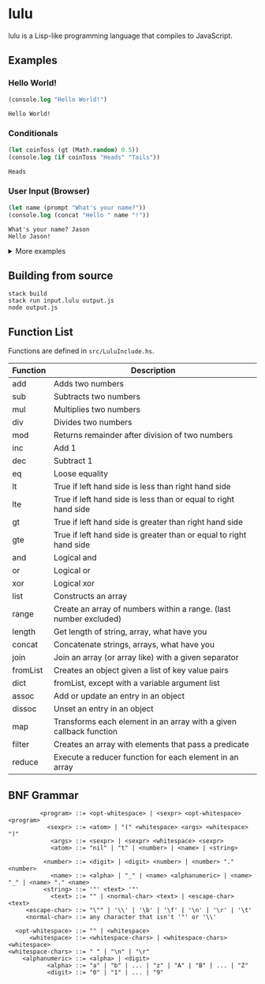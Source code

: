 # lulu

lulu is a Lisp-like programming language that compiles to JavaScript.

## Examples

### Hello World!

```lisp
(console.log "Hello World!")
```

```
Hello World!
```

### Conditionals

```lisp
(let coinToss (gt (Math.random) 0.5))
(console.log (if coinToss "Heads" "Tails"))
```

```
Heads
```

### User Input (Browser)

```lisp
(let name (prompt "What's your name?"))
(console.log (concat "Hello " name "!"))
```

```
What's your name? Jason
Hello Jason!
```

<details>
  <summary>More examples</summary>

### User Input (Node)

```lisp
(let readline (require "readline"))
(let rl (readline.createInterface
         (dict
          (list "input" process.stdin)
          (list "output" process.stdout))))

(rl.question "What's your name? "
             (lambda (name)
               (console.log (concat "Hello " name "!"))
               (rl.close)))
```

```
What's your name? Jason
Hello Jason!
```

### setTimeout

```lisp
(console.log
 (map (lambda (str i)
        (let factor (mul i 800))
        (setTimeout (lambda () (console.log str))
                    factor)
        factor)
      (list "What if we put our minecraft"
            "beds next to each other?"
            "haha jk"
            "unless? (〃∀〃)ゞ")))
```

```
[ 0, 800, 1600, 2400 ]
What if we put our minecraft
beds next to each other?
haha jk
unless? (〃∀〃)ゞ
```

### Functions

```lisp
(defun factorial (n)
  (if (eq n 0)
      1
    (mul n (factorial (dec n)))))

(console.log (factorial 5))
```

```
120
```

### Constructor

```lisp
(defun Person (name age)
  (let this.name name)
  (let this.age age)
  ())

(console.log (new Person "Kiki" 12))
```

```
Person { name: 'Kiki', age: 12 }
```

</details>

## Building from source

```
stack build
stack run input.lulu output.js
node output.js
```

## Function List

Functions are defined in `src/LuluInclude.hs`.

| Function | Description                                                        |
| -------- | ------------------------------------------------------------------ |
| add      | Adds two numbers                                                   |
| sub      | Subtracts two numbers                                              |
| mul      | Multiplies two numbers                                             |
| div      | Divides two numbers                                                |
| mod      | Returns remainder after division of two numbers                    |
| inc      | Add 1                                                              |
| dec      | Subtract 1                                                         |
| eq       | Loose equality                                                     |
| lt       | True if left hand side is less than right hand side                |
| lte      | True if left hand side is less than or equal to right hand side    |
| gt       | True if left hand side is greater than right hand side             |
| gte      | True if left hand side is greater than or equal to right hand side |
| and      | Logical and                                                        |
| or       | Logical or                                                         |
| xor      | Logical xor                                                        |
| list     | Constructs an array                                                |
| range    | Create an array of numbers within a range. (last number excluded)  |
| length   | Get length of string, array, what have you                         |
| concat   | Concatenate strings, arrays, what have you                         |
| join     | Join an array (or array like) with a given separator               |
| fromList | Creates an object given a list of key value pairs                  |
| dict     | fromList, except with a variable argument list                     |
| assoc    | Add or update an entry in an object                                |
| dissoc   | Unset an entry in an object                                        |
| map      | Transforms each element in an array with a given callback function |
| filter   | Creates an array with elements that pass a predicate               |
| reduce   | Execute a reducer function for each element in an array            |

## BNF Grammar

```
         <program> ::= <opt-whitespace> | <sexpr> <opt-whitespace> <program>
           <sexpr> ::= <atom> | "(" <whitespace> <args> <whitespace> ")"
            <args> ::= <sexpr> | <sexpr> <whitespace> <sexpr>
            <atom> ::= "nil" | "t" | <number> | <name> | <string>
 
          <number> ::= <digit> | <digit> <number> | <number> "." <number>
            <name> ::= <alpha> | "_" | <name> <alphanumeric> | <name> "_" | <name> "." <name>
          <string> ::= '"' <text> '"'
            <text> ::= "" | <normal-char> <text> | <escape-char> <text>
     <escape-char> ::= "\"" | '\\' | '\b' | '\f' | '\n' | '\r' | '\t'
     <normal-char> ::= any character that isn't '"' or '\\'

  <opt-whitespace> ::= "" | <whitespace>
      <whitespace> ::= <whitespace-chars> | <whitespace-chars> <whitespace>
<whitespace-chars> ::= " " | "\n" | "\r"
    <alphanumeric> ::= <alpha> | <digit>
           <alpha> ::= "a" | "b" | ... | "z" | "A" | "B" | ... | "Z"
           <digit> ::= "0" | "1" | ... | "9"
```

